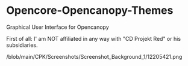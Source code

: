 # Opencore-Opencanopy-Themes
Graphical User Interface for Opencanopy


First of all: I' am NOT affiliated in any way with "CD Projekt Red" or his subsidiaries.


/blob/main/CPK/Screenshots/Screenshot_Background_1/12205421.png
